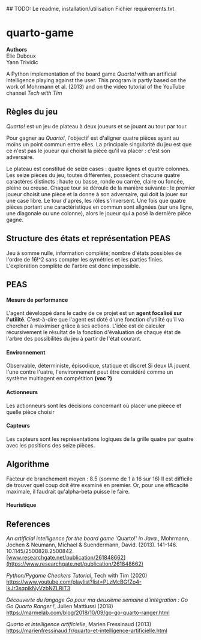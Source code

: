 ## TODO:
Le readme, installation/utilisation
Fichier requirements.txt

# quarto-game

**Authors**\
Elie Duboux\
Yann Trividic

A Python implementation of the board game *Quarto!* with an artificial intelligence playing against the user. This program is partly based on the work of Mohrmann et al. (2013) and on the video tutorial of the YouTube channel *Tech with Tim*


## Règles du jeu

*Quarto!* est un jeu de plateau à deux joueurs et se jouant au tour par tour.

Pour gagner au *Quarto!*, l'objectif est d'aligner quatre pièces ayant au moins un point commun entre elles. La principale singularité du jeu est que ce n'est pas le joueur qui choisit la pièce qu'il va placer : c'est son adversaire.

Le plateau est constitué de seize cases : quatre lignes et quatre colonnes. Les seize pièces du jeu, toutes différentes, possèdent chacune quatre caractères distincts : haute ou basse, ronde ou carrée, claire ou foncée, pleine ou creuse. Chaque tour se déroule de la manière suivante : le premier joueur choisit une pièce et la donne à son adversaire, qui doit la jouer sur une case libre. Le tour d'après, les rôles s'inversent. Une fois que quatre pièces portant une caractéristique en commun sont alignées (sur une ligne, une diagonale ou une colonne), alors le joueur qui a posé la dernière pièce gagne.



## Structure des états et représentation PEAS

Jeu à somme nulle, information complète; nombre d'états possibles de l'ordre de 16!^2 sans compter les symétries et les
parties finies. L'exploration complète de l'arbre est donc impossible.




## PEAS

#### Mesure de performance

L'agent développé dans le cadre de ce projet est un **agent focalisé sur l'utilité**. C'est-à-dire que l'agent est doté d'une fonction d'utilité qu'il va chercher à maximiser grâce à ses actions. L'idée est de calculer récursivement le résultat de la fonction d'évaluation de chaque état de l'arbre des possibilités du jeu à partir de l'état courant.

#### Environnement
Observable, déterministe, épisodique, statique et discret
Si deux IA jouent l'une contre l'uatre, l'environnement peut être considéré comme un système multiagent en compétition **(voc ?)**

#### Actionneurs

Les actionneurs sont les décisions concernant où placer une pièece et quelle pièce choisir

#### Capteurs

Les capteurs sont les représentations logiques de la grille quatre par quatre avec les positions des seize pièces.


## Algorithme
Facteur de branchement moyen : 8.5 (somme de 1 à 16 sur 16)
Il est difficile de trouver quel coup doit être examiné en premier. Or, pour une efficacité maximale, il faudrait qu'alpha-beta puisse le faire.

#### Heuristique

####


## References

*An artificial intelligence for the board game* 'Quarto!' *in Java.*, Mohrmann, Jochen & Neumann, Michael & Suendermann, David. (2013). 141-146. 10.1145/2500828.2500842.\
[www.researchgate.net/publication/261848662](https://www.researchgate.net/publication/261848662)

*Python/Pygame Checkers Tutorial*, Tech with Tim (2020)\
<https://www.youtube.com/playlist?list=PLzMcBGfZo4-lkJr3sqpikNyVzbNZLRiT3>

*Découverte du langage Go pour ma deuxième semaine d'intégration : Go Go Quarto Ranger !*, Julien Mattiussi (2018)\
<https://marmelab.com/blog/2018/10/09/go-go-quarto-ranger.html>

*Quarto et intelligence artificielle*, Marien Fressinaud (2013)\
<https://marienfressinaud.fr/quarto-et-intelligence-artificielle.html>
